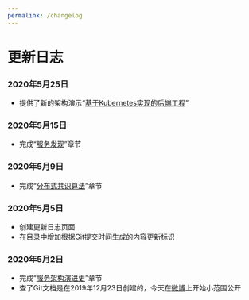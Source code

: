 ```yaml
---
permalink: /changelog
---
```


# 更新日志

### 2020年5月25日

- 提供了新的架构演示“[基于Kubernetes实现的后端工程](/exploration/projects/microservice_arch_kubernetes)”

### 2020年5月15日

- 完成“[服务发现](/distribution/service-discovery)”章节

### 2020年5月9日

- 完成“[分布式共识算法](/distribution/consensus/)”章节

### 2020年5月5日

- 创建更新日志页面
- 在[目录](/summary/)中增加根据Git提交时间生成的内容更新标识

### 2020年5月2日

- 完成“[服务架构演进史](/architecture/architect-history/)”章节
- 查了Git文档是在2019年12月23日创建的，今天在[微博](https://weibo.com/1887642490/J072HfNbO?from=page_1035051887642490_profile&wvr=6&mod=weibotime&type=comment)上开始小范围公开
